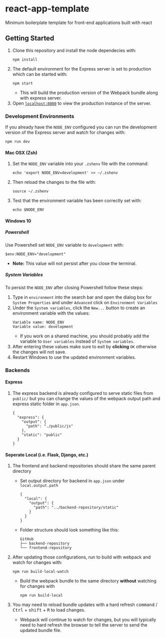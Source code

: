 # react-app-template
Minimum boilerplate template for front-end applications built with react

## Getting Started
1. Clone this repository and install the node dependecies with:
    ```
    npm install
    ```
2. The default environment for the Express server is set to production which can be started with:
    ```
    npm start
    ```
    * This will build the production version of the Webpack bundle along with express server.
3. Open [`localhost:8080`](localhost:8080) to view the production instance of the server.

### Development Environments
If you already have the `NODE_ENV` configured you can run the development version of the Express server and watch for changes with:
```
npm run dev
```

#### Mac OSX (Zsh)
1. Set the `NODE_ENV` variable into your `.zshenv` file with the command:
    ```
    echo 'export NODE_ENV=development' >> ~/.zshenv
    ```
2. Then reload the changes to the file with:
    ```
    source ~/.zshenv
    ```
3. Test that the environment variable has been correctly set with:
    ```
    echo $NODE_ENV
    ```

#### Windows 10
##### Powershell
Use Powershell set `NODE_ENV` variable to `development` with:
```
$env:NODE_ENV="development"
```
  * **Note:** This value will not persist after you close the terminal.

##### System Variables
To persist the `NODE_ENV` after closing Powershell follow these steps:
1. Type in `environment` into the search bar and open the dialog box for `System Properties` and under `Advanced` click on `Environment Variables`
2. Under the `System variables`, click the `New...` button to create an environment variable with the values:
    ```
    Variable name: NODE_ENV
    Variable value: development
    ```
    * If you work on a shared machine, you should probably add the variable to `User variables` instead of `System variables`.
3. After entering these values make sure to exit by **clicking** `OK` otherwise the changes will not save.
4. Restart Windows to use the updated environment variables.
### Backends
#### Express
1. The express backend is already configured to serve static files from `public/` but you can change the values of the webpack output path and express static folder in `app.json`.
    ```
    {
      "express": {
        "output": {
          "path": "./public/js"
        },
        "static": "public"
      }
    } 
    ```

#### Seperate Local (i.e. Flask, Django, etc.)
1. The frontend and backend repositories should share the same parent directory
    * Set output directory for backend in `app.json` under `local.output.path`
      ```
      {
        "local": {
          "output": {
            "path": "../backend-repository/static"
          }
        }
      } 
      ```
    * Folder structure should look something like this:
      ```
      GitHub
      ├── backend-repository
      └── frontend-repository
      ```
2. After updating those configurations, run  to build with webpack and watch for changes with:
    ```
    npm run build-local-watch
    ```
    * Build the webpack bundle to the same directory **without** watching for changes with 
      ```
      npm run build-local
      ```

3. You may need to reload bundle updates with a hard refresh <kbd>command</kbd> / <kbd>Ctrl</kbd> + <kbd>shift</kbd> + <kbd>R</kbd> to load changes.
    * Webpack will continue to watch for changes, but you will typically need to hard refresh the browser to tell the server to send the updated bundle file.
